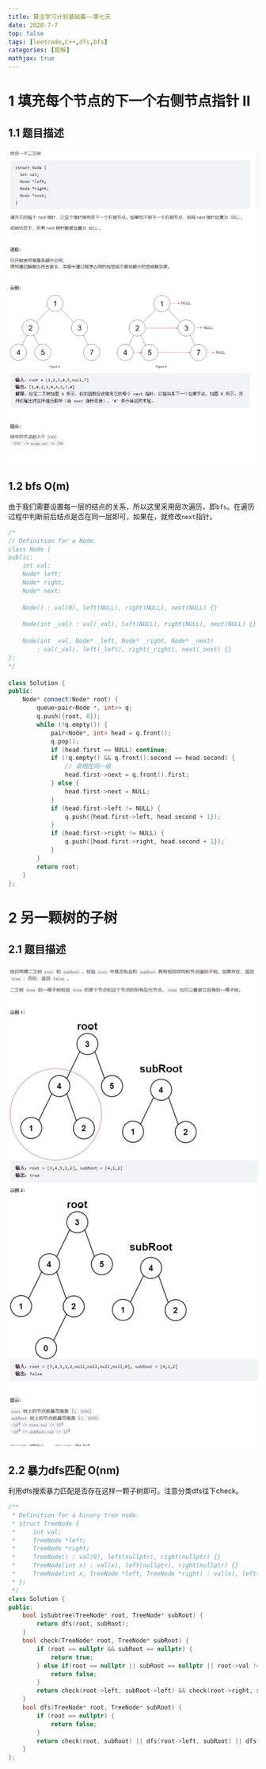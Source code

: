 ```yaml
---
title: 算法学习计划基础篇——第七天
date: 2020-7-7
top: false
tags: [leetcode,C++,dfs,bfs]
categories: [题解]
mathjax: true
---
```


# 1 填充每个节点的下一个右侧节点指针 II

## 1.1 题目描述

![](https://raw.githubusercontent.com/unique-pure/PicLibrary/main/img/image-20220313110455917.png)

## 1.2 bfs O(m)

由于我们需要设置每一层的结点的关系，所以这里采用层次遍历，即`bfs`。在遍历过程中判断前后结点是否在同一层即可，如果在，就修改`next`指针。

```cpp
/*
// Definition for a Node.
class Node {
public:
    int val;
    Node* left;
    Node* right;
    Node* next;

    Node() : val(0), left(NULL), right(NULL), next(NULL) {}

    Node(int _val) : val(_val), left(NULL), right(NULL), next(NULL) {}

    Node(int _val, Node* _left, Node* _right, Node* _next)
        : val(_val), left(_left), right(_right), next(_next) {}
};
*/

class Solution {
public:
    Node* connect(Node* root) {
        queue<pair<Node *, int>> q;
        q.push({root, 0});
        while (!q.empty()) {
            pair<Node*, int> head = q.front();
            q.pop();
            if (head.first == NULL) continue;
            if (!q.empty() && q.front().second == head.second) {
                // 说明在同一级
                head.first->next = q.front().first;
            } else {
                head.first->next = NULL;
            }
            if (head.first->left != NULL) {
                q.push({head.first->left, head.second + 1});
            }
            if (head.first->right != NULL) {
                q.push({head.first->right, head.second + 1});
            }
        }
        return root;
    }
};
```

# 2 另一颗树的子树

## 2.1 题目描述

![题目描述](https://raw.githubusercontent.com/unique-pure/PicLibrary/main/img/image-20220313170306329.png)

## 2.2 暴力dfs匹配 O(nm)

利用dfs搜索暴力匹配是否存在这样一颗子树即可。注意分类dfs往下check。

```cpp
/**
 * Definition for a binary tree node.
 * struct TreeNode {
 *     int val;
 *     TreeNode *left;
 *     TreeNode *right;
 *     TreeNode() : val(0), left(nullptr), right(nullptr) {}
 *     TreeNode(int x) : val(x), left(nullptr), right(nullptr) {}
 *     TreeNode(int x, TreeNode *left, TreeNode *right) : val(x), left(left), right(right) {}
 * };
 */
class Solution {
public:
    bool isSubtree(TreeNode* root, TreeNode* subRoot) {
        return dfs(root, subRoot);
    }
    bool check(TreeNode* root, TreeNode* subRoot) {
        if (root == nullptr && subRoot == nullptr) {
            return true;
        } else if(root == nullptr || subRoot == nullptr || root->val != subRoot->val) {
            return false;
        }
        return check(root->left, subRoot->left) && check(root->right, subRoot->right);
    }
    bool dfs(TreeNode* root, TreeNode* subRoot) {
        if (root == nullptr) {
            return false;
        }
        return check(root, subRoot) || dfs(root->left, subRoot) || dfs(root->right, subRoot);
    }
};
```